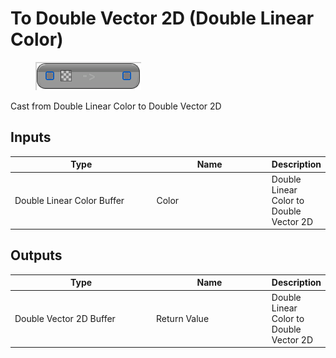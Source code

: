 # To Double Vector 2D (Double Linear Color)

<div align="left" data-full-width="false">

<figure><img src="To_Double_Vector_2D_(Double_Linear_Color).png" alt=""><figcaption></figcaption></figure>

</div>

Cast from Double Linear Color to Double Vector 2D

## Inputs

<table>
<thead><tr><th width="250">Type</th><th width="200">Name</th><th>Description</th></tr></thead>
<tbody>
<tr><td>Double Linear Color Buffer</td><td>Color</td><td>Double Linear Color to Double Vector 2D</td></tr>
</tbody>
</table>

## Outputs

<table>
<thead><tr><th width="250">Type</th><th width="200">Name</th><th>Description</th></tr></thead>
<tbody>
<tr><td>Double Vector 2D Buffer</td><td>Return Value</td><td>Double Linear Color to Double Vector 2D</td></tr>
</tbody>
</table>